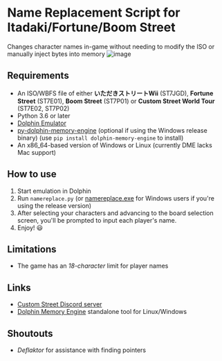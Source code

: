 # Name Replacement Script for Itadaki/Fortune/Boom Street
Changes character names in-game without needing to modify the ISO or manually inject bytes into memory
![image](https://user-images.githubusercontent.com/83397594/153533310-8102e3f8-719d-47e5-8709-835b3fe8b6ed.png)


## Requirements
- An ISO/WBFS file of either **いただきストリートWii** (ST7JGD), **Fortune Street** (ST7E01), **Boom Street** (ST7P01) or **Custom Street World Tour** (ST7E02, ST7P02)
- Python 3.6 or later
- [Dolphin Emulator](https://dolphin-emu.org/)
- [py-dolphin-memory-engine](https://github.com/henriquegemignani/py-dolphin-memory-engine) (optional if using the Windows release binary) (use `pip install dolphin-memory-engine` to install)
- An x86_64-based version of Windows or Linux (currently DME lacks Mac support)

## How to use
1. Start emulation in Dolphin
2. Run `namereplace.py` (or [namereplace.exe](https://github.com/mask1n/fortune-street-stuff/releases/latest) for Windows users if you're using the release version)
3. After selecting your characters and advancing to the board selection screen, you'll be prompted to input each player's name.
4. Enjoy! 😃

## Limitations
- The game has an *18-character* limit for player names

## Links
- [Custom Street Discord server](https://discord.gg/DE9Hn7T)
- [Dolphin Memory Engine](https://github.com/aldelaro5/Dolphin-memory-engine) standalone tool for Linux/Windows

## Shoutouts
- _Deflaktor_ for assistance with finding pointers
